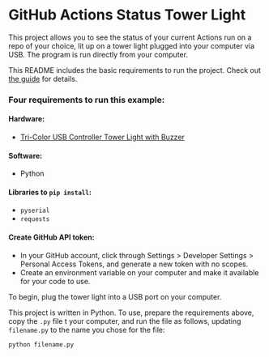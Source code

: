 # GitHub Actions Status Tower Light

This project allows you to see the status of your current Actions run on a repo of your choice,
lit up on a tower light plugged into your computer via USB. The program is run directly from your
computer.

This README includes the basic requirements to run the project. Check out
[the guide](https://learn.adafruit.com/github-actions-status-tower-light) for details.

### Four requirements to run this example:
#### Hardware:
* [Tri-Color USB Controller Tower Light with Buzzer](https://www.adafruit.com/product/5125)
#### Software:
* Python
#### Libraries to `pip install`:
* `pyserial`
* `requests`
#### Create GitHub API token:
* In your GitHub account, click through Settings > Developer Settings > Personal Access Tokens,
  and generate a new token with no scopes.
* Create an environment variable on your computer and make it available for your code to use.

To begin, plug the tower light into a USB port on your computer.

This project is written in Python. To use, prepare the requirements above, copy the `.py` file t
your computer, and run the file as follows, updating `filename.py` to the name you chose for the
file:

`python filename.py`